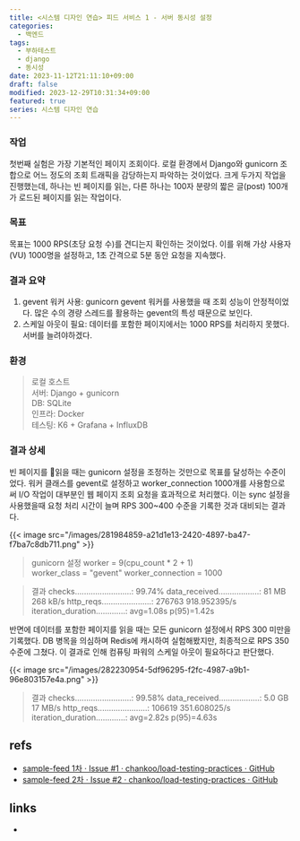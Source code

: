 ```yaml
---
title: <시스템 디자인 연습> 피드 서비스 1 - 서버 동시성 설정
categories:
  - 백엔드
tags:
  - 부하테스트
  - django
  - 동시성
date: 2023-11-12T21:11:10+09:00
draft: false
modified: 2023-12-29T10:31:34+09:00
featured: true
series: 시스템 디자인 연습
---
```


### 작업
첫번째 실험은 가장 기본적인 페이지 조회이다. 로컬 환경에서 Django와 gunicorn 조합으로 어느 정도의 조회 트래픽을 감당하는지 파악하는 것이었다. 크게 두가지 작업을 진행했는데, 하나는 빈 페이지를 읽는, 다른 하나는 100자 분량의 짧은 글(post) 100개가 로드된 페이지를 읽는 작업이다.

### 목표
목표는 1000 RPS(초당 요청 수)를 견디는지 확인하는 것이었다. 이를 위해 가상 사용자(VU) 1000명을 설정하고, 1초 간격으로 5분 동안 요청을 지속했다.

### 결과 요약
1. gevent 워커 사용: gunicorn gevent 워커를 사용했을 때 조회 성능이 안정적이었다. 많은 수의 경량 스레드를 활용하는 gevent의 특성 때문으로 보인다.
2. 스케일 아웃이 필요: 데이터를 포함한 페이지에서는 1000 RPS를 처리하지 못했다. 서버를 늘려야하겠다.

### 환경
> 로컬 호스트  
서버: Django + gunicorn  
DB: SQLite  
인프라: Docker  
테스팅: K6 + Grafana + InfluxDB

### 결과 상세
빈 페이지를 읽을 때는 gunicorn 설정을 조정하는 것만으로 목표를 달성하는 수준이었다. 워커 클래스를 gevent로 설정하고 worker_connection 1000개를 사용함으로써 I/O 작업이 대부분인 웹 페이지 조회 요청을 효과적으로 처리했다. 이는 sync 설정을 사용했을때 요청 처리 시간이 늘며 RPS 300~400 수준을 기록한 것과 대비되는 결과다.

{{< image src="/images/281984859-a21d1e13-2420-4897-ba47-f7ba7c8db711.png" >}}

> gunicorn 설정
> worker = 9(cpu_count * 2 + 1)  
 worker_class = "gevent"
 worker_connection = 1000

> 결과
>  checks.........................: 99.74%
>  data_received..................: 81 MB  268 kB/s
>  http_reqs......................: 276763 918.952395/s
>  iteration_duration.............: avg=1.08s p(95)=1.42s

반면에 데이터를 포함한 페이지를 읽을 때는 모든 gunicorn 설정에서 RPS 300 미만을 기록했다. DB 병목을 의심하며 Redis에 캐시하여 실험해봤지만, 최종적으로 RPS 350 수준에 그쳤다. 이 결과로 인해 컴퓨팅 파워의 스케일 아웃이 필요하다고 판단했다.

{{< image src="/images/282230954-5df96295-f2fc-4987-a9b1-96e803157e4a.png" >}}

> 결과
> checks.........................: 99.58%
> data_received..................: 5.0 GB 17 MB/s
> http_reqs......................: 106619 351.608025/s
> iteration_duration.............: avg=2.82s  p(95)=4.63s


## refs
- [sample-feed 1차 · Issue #1 · chankoo/load-testing-practices · GitHub](https://github.com/chankoo/load-testing-practices/issues/1)
- [sample-feed 2차 · Issue #2 · chankoo/load-testing-practices · GitHub](https://github.com/chankoo/load-testing-practices/issues/2)


## links
- 
